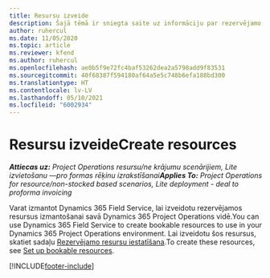 ```yaml
---
title: Resursu izveide
description: Šajā tēmā ir sniegta saite uz informāciju par rezervējamo resursu izveidi.
author: ruhercul
ms.date: 11/05/2020
ms.topic: article
ms.reviewer: kfend
ms.author: ruhercul
ms.openlocfilehash: ae0b5f9e72fc4baf53262dea2a5798add9f83531
ms.sourcegitcommit: 40f68387f594180af64a5e5c748b6efa188bd300
ms.translationtype: HT
ms.contentlocale: lv-LV
ms.lasthandoff: 05/10/2021
ms.locfileid: "6002934"
---
```

# <a name="create-resources"></a><span data-ttu-id="ff34f-103">Resursu izveide</span><span class="sxs-lookup"><span data-stu-id="ff34f-103">Create resources</span></span>

<span data-ttu-id="ff34f-104">_**Attiecas uz:** Project Operations resursu/ne krājumu scenārijiem, Lite izvietošanu —pro formas rēķinu izrakstīšanai_</span><span class="sxs-lookup"><span data-stu-id="ff34f-104">_**Applies To:** Project Operations for resource/non-stocked based scenarios, Lite deployment - deal to proforma invoicing_</span></span>

<span data-ttu-id="ff34f-105">Varat izmantot Dynamics 365 Field Service, lai izveidotu rezervējamos resursus izmantošanai savā Dynamics 365 Project Operations vidē.</span><span class="sxs-lookup"><span data-stu-id="ff34f-105">You can use Dynamics 365 Field Service to create bookable resources to use in your Dynamics 365 Project Operations environment.</span></span> <span data-ttu-id="ff34f-106">Lai izveidotu šos resursus, skatiet sadaļu [Rezervējamo resursu iestatīšana](/dynamics365/field-service/set-up-bookable-resources).</span><span class="sxs-lookup"><span data-stu-id="ff34f-106">To create these resources, see [Set up bookable resources](/dynamics365/field-service/set-up-bookable-resources).</span></span>


[!INCLUDE[footer-include](../includes/footer-banner.md)]